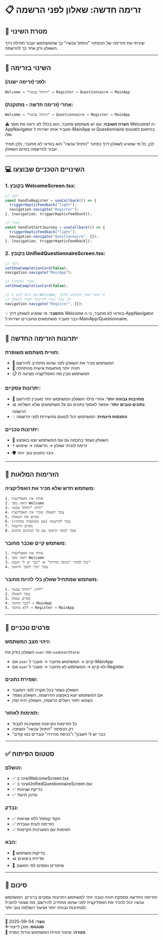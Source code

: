 # 📋 זרימה חדשה: שאלון לפני הרשמה

## 🎯 מטרת השינוי

שיניתי את הזרימה של הכפתור "התחל עכשיו" כך שהמשתמש יעבור תחילה דרך השאלון ורק אחר כך להרשמה.

---

## 🔄 השינוי בזרימה

### **לפני (זרימה ישנה):**

```
Welcome → "התחל עכשיו" → Register → Questionnaire → MainApp
```

### **אחרי (זרימה חדשה - מתוקנת):**

```
Welcome → "התחל עכשיו" → Questionnaire → Register → MainApp
```

⚠️ **הערה חשובה**: אם יש משתמש מחובר, הוא בכלל לא יראה את מסך Welcome!
ה-AppNavigator מעביר אותו ישירות ל-MainApp או Questionnaire בהתאם לסטטוס שלו.

לכן, כל מי שמגיע לשאלון דרך כפתור "התחל עכשיו" הוא בוודאי לא מחובר, ולכן תמיד יעבור להרשמה בסיום השאלון.

---

## 💻 השינויים הטכניים שבוצעו

### 1. **בקובץ WelcomeScreen.tsx:**

```typescript
// לפני:
const handleRegister = useCallback(() => {
  triggerHapticFeedback("light");
  navigation.navigate("Register");
}, [navigation, triggerHapticFeedback]);

// אחרי:
const handleStartJourney = useCallback(() => {
  triggerHapticFeedback("light");
  navigation.navigate("Questionnaire", {});
}, [navigation, triggerHapticFeedback]);
```

### 2. **בקובץ UnifiedQuestionnaireScreen.tsx:**

```typescript
// לפני:
setShowCompletionCard(false);
navigation.navigate("MainApp");

// אחרי (מתוקן):
setShowCompletionCard(false);

// אם הגיע לכאן מ-Welcome, זה אומר שאין משתמש מחובר
// לכן עובר תמיד להרשמה לאחר השאלון
navigation.navigate("Register", {});
```

💡 **ההסבר**: מי שמגיע לשאלון דרך Welcome בוודאי לא מחובר, כי ה-AppNavigator כבר מעביר משתמשים מחוברים ישירות ל-MainApp/Questionnaire.

---

## 🎯 יתרונות הזרימה החדשה

### **חוויית משתמש משופרת:**

- 🎪 המשתמש מכיר את השאלון לפני שהוא מתחייב להירשם
- 🎯 חוויה יותר מותאמת אישית מהתחלה
- 📋 המשתמש מבין מה האפליקציה מציעה לו

### **יתרונות עסקיים:**

- 🚀 **מחויבות גבוהה יותר**: אחרי מילוי השאלון המשתמש יותר מעוניין להירשם
- 📊 **נתונים טובים יותר**: אפשר לאסוף נתונים גם על משתמשים שלא השלימו הרשמה
- 💡 **התנסות חינמית**: המשתמש יכול לטעום מהשירות לפני הרשמה

### **יתרונות טכניים:**

- 🔄 השאלון נשמר בחכמה גם אם המשתמש יוצא באמצע
- ⚡ זרימה לוגית: שאלון → הרשמה → שימוש
- 🛡️ גיבוי נתונים טוב יותר

---

## 🎪 הזרימות המלאות

### **משתמש חדש שלא מכיר את האפליקציה:**

```
1. פותח את האפליקציה
2. רואה מסך Welcome
3. לוחץ "התחל עכשיו"
4. עובר לשאלון ומכיר את האפליקציה
5. מסיים את השאלון
6. עובר להרשמה (עם מוטיבציה גבוהה!)
7. מסיים הרשמה
8. עובר למסך הראשי עם כל הנתונים מוכנים
```

### **משתמש קיים שכבר מחובר:**

```
1. פותח את האפליקציה
2. רואה מסך Welcome
3. יכול לבחור "כניסה מהירה" או "כבר יש לי חשבון"
4. עובר ישיר למסך הראשי
```

### **משתמש שמתחיל שאלון בלי להיות מחובר:**

```
1. לוחץ "התחל עכשיו"
2. עובר לשאלון
3. מסיים שאלון
4. כבר מחובר? → MainApp
5. לא מחובר? → Register → MainApp
```

---

## 🔧 פרטים טכניים

### **זיהוי מצב המשתמש:**

השאלון בודק את `user` מה-`useUserStore`:

- אם `user` קיים → המשתמש מחובר → מעבר ל-MainApp
- אם `user` לא קיים → המשתמש לא מחובר → מעבר ל-Register

### **שמירת נתונים:**

- השאלון נשמר בכל מקרה לפני המעבר
- אם המשתמש יוצא באמצע ההרשמה, השאלון נשמר
- כשהוא יחזור וישלים הרשמה, השאלון יהיה זמין

### **תאימות לאחור:**

- כל הזרימות הקיימות ממשיכות לעבוד
- רק הכפתור "התחל עכשיו" השתנה
- "כבר יש לי חשבון" ו"כניסה מהירה" עובדים כמו קודם

---

## ✅ סטטוס הפיתוח

### **הושלם:**

- ✅ שינוי בWelcomeScreen.tsx
- ✅ שינוי בUnifiedQuestionnaireScreen.tsx
- ✅ בדיקת שגיאות
- ✅ עדכון תיעוד

### **נבדק:**

- ✅ הקוד קומפל ללא שגיאות
- ✅ הזרימה לוגית ועובדת
- ✅ תאימות עם המערכות הקיימות

### **הבא:**

- 🧪 בדיקות משתמש
- 📊 מדידת ביצועים
- 🔄 שיפורים נוספים לפי המשוב

---

## 🎉 סיכום

הזרימה החדשה מספקת חוויה טובה יותר למשתמש ויתרונות עסקיים ברורים.
המשתמש עכשיו יכול להכיר את האפליקציה לפני שהוא מתחייב להירשם, מה שצפוי להוביל למחויבות גבוהה יותר ושיעור השלמה טוב יותר.

---

**📅 נוצר:** 2025-09-04  
**✨ סטטוס:** מוכן לייצור  
**🎯 מטרה:** שיפור חוויית המשתמש וגידול המרה

